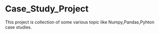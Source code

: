 # Case_Study_Project
This project is collection of some various topic like Numpy,Pandas,Pyhton case studies.
